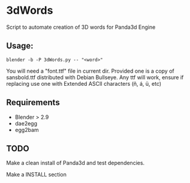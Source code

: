 
# 3dWords

Script to automate creation of 3D words for Panda3d Engine

## Usage:

```
blender -b -P 3dWords.py -- "<word>"
```

You will need a "font.ttf" file in current dir. Provided one is a copy of sansbold.ttf distributed with Debian Bullseye. Any ttf will work, ensure if replacing use one with Extended ASCII characters (ñ, á, ü, etc)

## Requirements

- Blender > 2.9
- dae2egg
- egg2bam

## TODO

Make a clean install of Panda3d and test dependencies.

Make a INSTALL section
